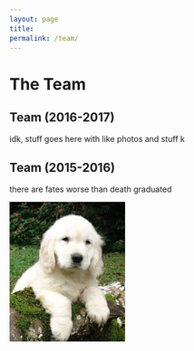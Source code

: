 ```yaml
---
layout: page
title: 
permalink: /team/
---
```

# The Team

## Team (2016-2017)
idk, stuff goes here with like photos and stuff
k
## Team (2015-2016)
there are fates worse than death graduated

![alt text](/images/test.jpg "a doggo")

